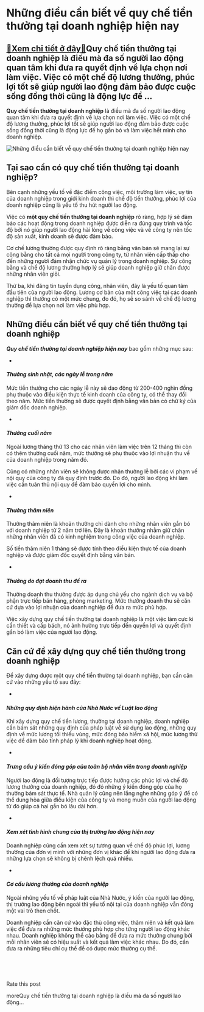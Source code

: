 Những điều cần biết về quy chế tiền thưởng tại doanh nghiệp hiện nay
====================================================================

[:gift:Xem chi tiết ở đây:gift:](https://hddtvn.com/nhung-dieu-can-biet-ve-quy-che-tien-thuong-tai-doanh-nghiep-hien-nay/)Quy chế tiền thưởng tại doanh nghiệp là điều mà đa số người lao động quan tâm khi đưa ra quyết định về lựa chọn nơi làm việc. Việc có một chế độ lương thưởng, phúc lợi tốt sẽ giúp người lao động đảm bảo được cuộc sống đồng thời cũng là động lực để …
---------------------------------------------------------------------------------------------------------------------------------------------------------------------------------------------------------------------------------------------------------

**Quy chế tiền thưởng tại doanh nghiệp** là điều mà đa số người lao động quan tâm khi đưa ra quyết định về lựa chọn nơi làm việc. Việc có một chế độ lương thưởng, phúc lợi tốt sẽ giúp người lao động đảm bảo được cuộc sống đồng thời cũng là động lực để họ gắn bó và làm việc hết mình cho doanh nghiệp.


![Những điều cần biết về quy chế tiền thưởng tại doanh nghiệp hiện nay](https://hddtvn.com/wp-content/uploads/2021/01/top-view-female-hands-counting-money-various-banknotes-salary-concept-bribe-concept_79075-5433.jpg)


Tại sao cần có quy chế tiền thưởng tại doanh nghiệp?
----------------------------------------------------


Bên cạnh những yếu tố về đặc điểm công việc, môi trường làm việc, uy tín của doanh nghiệp trong giới kinh doanh thì chế độ tiền thưởng, phúc lợi của doanh nghiệp cũng là yếu tố thu hút người lao động.


Việc có **một quy chế tiền thưởng tại doanh nghiệp** rõ ràng, hợp lý sẽ đảm bảo các hoạt động trong doanh nghiệp được diễn ra đúng quy trình và tốc độ bởi nó giúp người lao động hài lòng về công việc và về công ty nên tốc độ sản xuất, kinh doanh sẽ được đảm bảo.


Cơ chế lương thưởng được quy định rõ ràng bằng văn bản sẽ mang lại sự công bằng cho tất cả mọi người trong công ty, từ nhân viên cấp thấp cho đến những người đảm nhận chức vụ quản lý trong doanh nghiệp. Sự công bằng và chế độ lương thưởng hợp lý sẽ giúp doanh nghiệp giữ chân được những nhân viên giỏi.


Thứ ba, khi đăng tin tuyển dụng công, nhân viên, đây là yếu tố quan tâm đầu tiên của người lao động. Lương cơ bản của một công việc tại các doanh nghiệp thì thường có một mức chung, đo đó, họ sẽ so sánh về chế độ lương thưởng để lựa chọn nơi làm việc phù hợp.


Những điều cần biết về quy chế tiền thưởng tại doanh nghiệp
-----------------------------------------------------------


***Quy chế tiền thưởng tại doanh nghiệp hiện nay*** bao gồm những mục sau:




* 
#### *Thưởng sinh nhật, các ngày lễ trong năm*






Mức tiền thưởng cho các ngày lễ này sẽ dao động từ 200-400 nghìn đồng phụ thuộc vào điều kiện thực tế kinh doanh của công ty, có thể thay đổi theo năm. Mức tiền thưởng sẽ được quyết định bằng văn bản có chữ ký của giám đốc doanh nghiệp.




* 
#### *Thưởng cuối năm*






Ngoài lương tháng thứ 13 cho các nhân viên làm việc trên 12 tháng thì còn có thêm thưởng cuối năm, mức thưởng sẽ phụ thuộc vào lợi nhuận thu về của doanh nghiệp trong năm đó.


Cũng có những nhân viên sẽ không được nhận thưởng lễ bởi các vi phạm về nội quy của công ty đã quy định trước đó. Do đó, người lao động khi làm việc cần tuân thủ nội quy để đảm bảo quyền lợi cho mình.




* 
#### *Thưởng thâm niên*






Thưởng thâm niên là khoản thưởng chỉ dành cho những nhân viên gắn bó với doanh nghiệp từ 2 năm trở lên. Đây là khoản thưởng nhằm giữ chân những nhân viên đã có kinh nghiệm trong công việc của doanh nghiệp.


Số tiền thâm niên 1 tháng sẽ được tính theo điều kiện thực tế của doanh nghiệp và được giám đốc quyết định bằng văn bản.




* 
#### *Thưởng do đạt doanh thu đề ra*






Thưởng doanh thu thường được áp dụng chủ yếu cho ngành dịch vụ và bộ phận trực tiếp bán hàng, phòng marketing. Mức thưởng doanh thu sẽ căn cứ dựa vào lợi nhuận của doanh nghiệp để đưa ra mức phù hợp.


Việc xây dựng quy chế tiền thưởng tại doanh nghiệp là một việc làm cực kì cần thiết và cấp bách, nó ảnh hưởng trực tiếp đến quyền lợi và quyết định gắn bó làm việc của người lao động.


Căn cứ để xây dựng quy chế tiền thưởng trong doanh nghiệp
---------------------------------------------------------


Để xây dựng được một quy chế tiền thưởng tại doanh nghiệp, bạn cần căn cứ vào những yếu tố sau đây:




* 
#### *Những quy định hiện hành của Nhà Nước về Luật lao động*






Khi xây dựng quy chế tiền lương, thưởng tại doanh nghiệp, doanh nghiệp cần bám sát những quy định của pháp luật về sử dụng lao động, những quy định về mức lương tối thiểu vùng, mức đóng bảo hiểm xã hội, mức lương thử việc để đảm bảo tính pháp lý khi doanh nghiệp hoạt động.




* 
#### *Trưng cầu ý kiến đóng góp của toàn bộ nhân viên trong doanh nghiệp*






Người lao động là đối tượng trực tiếp được hưởng các phúc lợi và chế độ lương thưởng của doanh nghiệp, đó đó những ý kiến đóng góp của họ thưởng bám sát thực tế. Nhà quản lý cũng nên lắng nghe những góp ý để có thể dung hòa giữa điều kiện của công ty và mong muốn của người lao động từ đó giúp cả hai gắn bó lâu dài hơn.




* 
#### *Xem xét tình hình chung của thị trường lao động hiện nay*






Doanh nghiệp cũng cần xem xét sự tương quan về chế độ phúc lợi, lương thưởng của đơn vị mình với những đơn vị khác để khi người lao động đưa ra những lựa chọn sẽ không bị chênh lệch quá nhiều.




* 
#### *Cơ cấu lương thưởng của doanh nghiệp*






Ngoài những yếu tố về pháp luật của Nhà Nước, ý kiến của người lao động, thị trường lao động bên ngoài thì yếu tố nội tại của doanh nghiệp vẫn đóng một vai trò then chốt.


Doanh nghiệp cần căn cứ vào đặc thù công việc, thâm niên và kết quả làm việc để đưa ra những mức thưởng phù hợp cho từng người lao động khác nhau. Doanh nghiệp không thể cào bằng để đưa ra mức thưởng chung bởi mỗi nhân viên sẽ có hiệu suất và kết quả làm việc khác nhau. Do đó, cần đưa ra những tiêu chí cụ thể để có được mức thưởng cụ thể.


 


 








































Rate this post


moreQuy chế tiền thưởng tại doanh nghiệp là điều mà đa số người lao động…

